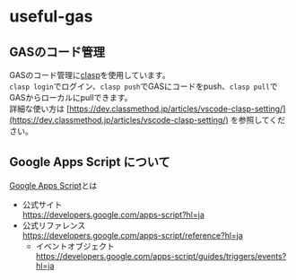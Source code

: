 # useful-gas

## GASのコード管理
GASのコード管理に[clasp](https://github.com/google/clasp)を使用しています。  
`clasp login`でログイン、`clasp push`でGASにコードをpush、`clasp pull`でGASからローカルにpullできます。  
詳細な使い方は [https://dev.classmethod.jp/articles/vscode-clasp-setting/](https://dev.classmethod.jp/articles/vscode-clasp-setting/) を参照してください。  

## Google Apps Script について
[Google Apps Script](https://developers.google.com/apps-script?hl=ja)とは  

- 公式サイト  
  https://developers.google.com/apps-script?hl=ja  
- 公式リファレンス  
  https://developers.google.com/apps-script/reference?hl=ja  
  - イベントオブジェクト  
    https://developers.google.com/apps-script/guides/triggers/events?hl=ja  
    

